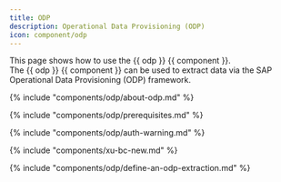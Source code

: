 ```yaml
---
title: ODP
description: Operational Data Provisioning (ODP)
icon: component/odp
---
```


This page shows how to use the {{ odp }} {{ component }}.<br>
The {{ odp }} {{ component }} can be used to extract data via the SAP Operational Data Provisioning (ODP) framework.

{% include "components/odp/about-odp.md" %}

{% include "components/odp/prerequisites.md" %}

{% include "components/odp/auth-warning.md" %}

{% include "components/xu-bc-new.md" %}

{% include "components/odp/define-an-odp-extraction.md" %}
